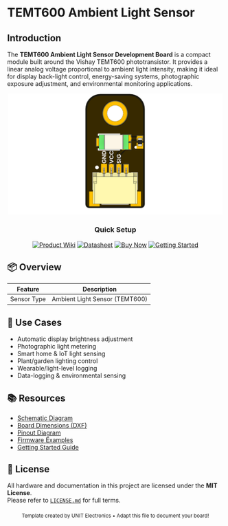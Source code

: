 
# TEMT600 Ambient Light Sensor

## Introduction

The **TEMT600 Ambient Light Sensor Development Board** is a compact module built around the Vishay TEMT600 phototransistor. It provides a linear analog voltage proportional to ambient light intensity, making it ideal for display back-light control, energy-saving systems, photographic exposure adjustment, and environmental monitoring applications.


<div align="center">
  <img src="hardware/resources/unit_top_V_0_0_1_ue0098_TEMT6000.png" width="500px" alt="Development Board">
</div>



<div align="center">

### Quick Setup


[<img src="https://img.shields.io/badge/Product%20Wiki-blue?style=for-the-badge" alt="Product Wiki">](https://unit-electronics-mx.github.io/unit_temt600_ambient_light_sensor/mdbook/index.html)
[<img src="https://img.shields.io/badge/Datasheet-green?style=for-the-badge" alt="Datasheet">](https://unit-electronics-mx.github.io/unit_temt600_ambient_light_sensor/datasheet_professional.html)
[<img src="https://img.shields.io/badge/Buy%20Now-orange?style=for-the-badge" alt="Buy Now">](https://uelectronics.com/)
[<img src="https://img.shields.io/badge/Getting%20Started-purple?style=for-the-badge" alt="Getting Started">](https://unit-electronics-mx.github.io/unit_temt600_ambient_light_sensor/mdbook/software/getting-started.html)

</div>


## 📦 Overview

| Feature                 | Description                                                   |
|------------------------|---------------------------------------------------------------|
| Sensor Type            | Ambient Light Sensor (TEMT600)                                |




## 🧪 Use Cases

- Automatic display brightness adjustment  
- Photographic light metering  
- Smart home & IoT light sensing  
- Plant/garden lighting control  
- Wearable/light-level logging  
- Data-logging & environmental sensing



## 📚 Resources

- [Schematic Diagram](https://github.com/UNIT-Electronics-MX/unit_temt600_ambient_light_sensor/blob/main/hardware/README.md#hardware)
- [Board Dimensions (DXF)](https://github.com/UNIT-Electronics-MX/unit_temt600_ambient_light_sensor/blob/main/hardware/README.md#-dimensions)
- [Pinout Diagram](https://github.com/UNIT-Electronics-MX/unit_temt600_ambient_light_sensor/blob/main/hardware/README.md#-dimensions)
- [Firmware Examples](firmware/)
- [Getting Started Guide](docs/getting_started.md)



## 📝 License

All hardware and documentation in this project are licensed under the **MIT License**.  
Please refer to [`LICENSE.md`](LICENSE.md) for full terms.



<div align="center">
  <sub>Template created by UNIT Electronics • Adapt this file to document your board!</sub>
</div>

